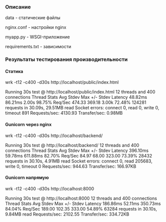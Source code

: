 ### Описание
data - статические файлы

nginx.conf - настройки nginx

myapp.py - WSGI-приложение

requirements.txt - зависимости

### Результаты тестирования производительности
#### Статика
wrk -t12 -c400 -d30s http://localhost/public/index.html

Running 30s test @ http://localhost/public/index.html
  12 threads and 400 connections
  Thread Stats   Avg      Stdev     Max   +/- Stdev
    Latency    48.82ms   86.21ms   2.00s    98.75%
    Req/Sec   474.33    369.18     3.00k    72.48%
  124281 requests in 30.09s, 29.51MB read
  Socket errors: connect 0, read 0, write 0, timeout 891
Requests/sec:   4130.93
Transfer/sec:      0.98MB

#### Gunicorn через nginx
wrk -t12 -c400 -d30s http://localhost/backend/

Running 30s test @ http://localhost/backend/
  12 threads and 400 connections
  Thread Stats   Avg      Stdev     Max   +/- Stdev
    Latency   396.10ms   59.78ms 611.88ms   82.70%
    Req/Sec    84.97     68.00   323.00     73.39%
  28432 requests in 30.10s, 4.91MB read
  Socket errors: connect 0, read 205683, write 0, timeout 0
Requests/sec:    944.63
Transfer/sec:    166.97KB

#### Gunicorn напрямую
wrk -t12 -c400 -d30s http://localhost:8000

Running 30s test @ http://localhost:8000
  12 threads and 400 connections
  Thread Stats   Avg      Stdev     Max   +/- Stdev
    Latency   186.86ms   52.11ms 350.73ms   84.04%
    Req/Sec   189.00    102.35   333.00     54.89%
  63284 requests in 30.10s, 9.84MB read
Requests/sec:   2102.55
Transfer/sec:    334.72KB
